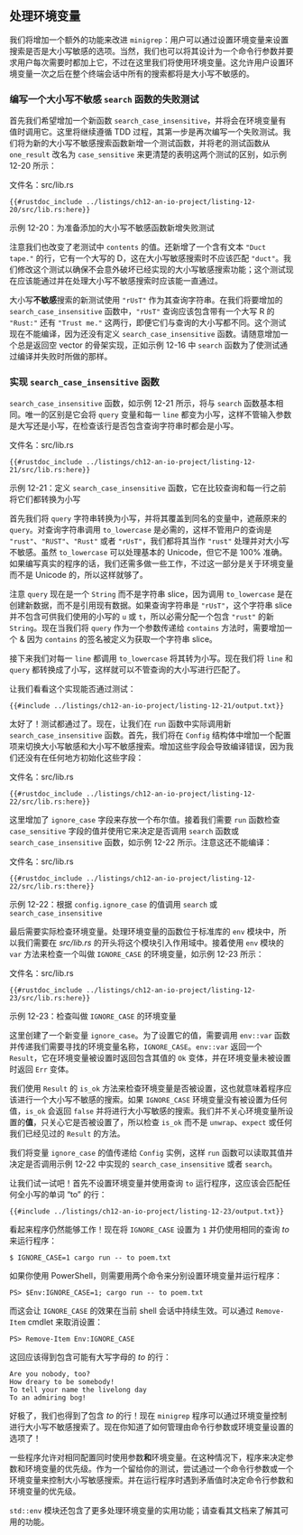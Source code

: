 ## 处理环境变量

<!-- https://github.com/rust-lang/book/blob/main/src/ch12-05-working-with-environment-variables.md -->
<!-- commit 56ec353290429e6547109e88afea4de027b0f1a9 -->

我们将增加一个额外的功能来改进 `minigrep`：用户可以通过设置环境变量来设置搜索是否是大小写敏感的选项。当然，我们也可以将其设计为一个命令行参数并要求用户每次需要时都加上它，不过在这里我们将使用环境变量。这允许用户设置环境变量一次之后在整个终端会话中所有的搜索都将是大小写不敏感的。

### 编写一个大小写不敏感 `search` 函数的失败测试

首先我们希望增加一个新函数 `search_case_insensitive`，并将会在环境变量有值时调用它。这里将继续遵循 TDD 过程，其第一步是再次编写一个失败测试。我们将为新的大小写不敏感搜索函数新增一个测试函数，并将老的测试函数从 `one_result` 改名为 `case_sensitive` 来更清楚的表明这两个测试的区别，如示例 12-20 所示：

<span class="filename">文件名：src/lib.rs</span>

```rust,ignore,does_not_compile
{{#rustdoc_include ../listings/ch12-an-io-project/listing-12-20/src/lib.rs:here}}
```

<span class="caption">示例 12-20：为准备添加的大小写不敏感函数新增失败测试</span>

注意我们也改变了老测试中 `contents` 的值。还新增了一个含有文本 `"Duct tape."` 的行，它有一个大写的 D，这在大小写敏感搜索时不应该匹配 `"duct"`。我们修改这个测试以确保不会意外破坏已经实现的大小写敏感搜索功能；这个测试现在应该能通过并在处理大小写不敏感搜索时应该能一直通过。

大小写**不敏感**搜索的新测试使用 `"rUsT"` 作为其查询字符串。在我们将要增加的 `search_case_insensitive` 函数中，`"rUsT"` 查询应该包含带有一个大写 R 的 `"Rust:"` 还有 `"Trust me."` 这两行，即便它们与查询的大小写都不同。这个测试现在不能编译，因为还没有定义 `search_case_insensitive` 函数。请随意增加一个总是返回空 vector 的骨架实现，正如示例 12-16 中 `search` 函数为了使测试通过编译并失败时所做的那样。

### 实现 `search_case_insensitive` 函数

`search_case_insensitive` 函数，如示例 12-21 所示，将与 `search` 函数基本相同。唯一的区别是它会将 `query` 变量和每一 `line` 都变为小写，这样不管输入参数是大写还是小写，在检查该行是否包含查询字符串时都会是小写。

<span class="filename">文件名：src/lib.rs</span>

```rust,noplayground
{{#rustdoc_include ../listings/ch12-an-io-project/listing-12-21/src/lib.rs:here}}
```

<span class="caption">示例 12-21：定义 `search_case_insensitive` 函数，它在比较查询和每一行之前将它们都转换为小写</span>

首先我们将 `query` 字符串转换为小写，并将其覆盖到同名的变量中，遮蔽原来的 `query`。对查询字符串调用 `to_lowercase` 是必需的，这样不管用户的查询是 `"rust"`、`"RUST"`、`"Rust"` 或者 `"rUsT"`，我们都将其当作 `"rust"` 处理并对大小写不敏感。虽然 `to_lowercase` 可以处理基本的 Unicode，但它不是 100% 准确。如果编写真实的程序的话，我们还需多做一些工作，不过这一部分是关于环境变量而不是 Unicode 的，所以这样就够了。

注意 `query` 现在是一个 `String` 而不是字符串 slice，因为调用 `to_lowercase` 是在创建新数据，而不是引用现有数据。如果查询字符串是 `"rUsT"`，这个字符串 slice 并不包含可供我们使用的小写的 `u` 或 `t`，所以必需分配一个包含 `"rust"` 的新 `String`。现在当我们将 `query` 作为一个参数传递给 `contains` 方法时，需要增加一个 & 因为 `contains` 的签名被定义为获取一个字符串 slice。

接下来我们对每一 `line` 都调用 `to_lowercase` 将其转为小写。现在我们将 `line` 和 `query` 都转换成了小写，这样就可以不管查询的大小写进行匹配了。

让我们看看这个实现能否通过测试：

```console
{{#include ../listings/ch12-an-io-project/listing-12-21/output.txt}}
```

太好了！测试都通过了。现在，让我们在 `run` 函数中实际调用新 `search_case_insensitive` 函数。首先，我们将在 `Config` 结构体中增加一个配置项来切换大小写敏感和大小写不敏感搜索。增加这些字段会导致编译错误，因为我们还没有在任何地方初始化这些字段：

<span class="filename">文件名：src/lib.rs</span>

```rust,ignore,does_not_compile
{{#rustdoc_include ../listings/ch12-an-io-project/listing-12-22/src/lib.rs:here}}
```

这里增加了 `ignore_case` 字段来存放一个布尔值。接着我们需要 `run` 函数检查 `case_sensitive` 字段的值并使用它来决定是否调用 `search` 函数或 `search_case_insensitive` 函数，如示例 12-22 所示。注意这还不能编译：

<span class="filename">文件名：src/lib.rs</span>

```rust,ignore,does_not_compile
{{#rustdoc_include ../listings/ch12-an-io-project/listing-12-22/src/lib.rs:there}}
```

<span class="caption">示例 12-22：根据 `config.ignore_case` 的值调用 `search` 或 `search_case_insensitive`</span>

最后需要实际检查环境变量。处理环境变量的函数位于标准库的 `env` 模块中，所以我们需要在 *src/lib.rs* 的开头将这个模块引入作用域中。接着使用 `env` 模块的 `var` 方法来检查一个叫做 `IGNORE_CASE` 的环境变量，如示例 12-23 所示：

<span class="filename">文件名：src/lib.rs</span>

```rust,noplayground
{{#rustdoc_include ../listings/ch12-an-io-project/listing-12-23/src/lib.rs:here}}
```

<span class="caption">示例 12-23：检查叫做 `IGNORE_CASE` 的环境变量</span>

这里创建了一个新变量 `ignore_case`。为了设置它的值，需要调用 `env::var` 函数并传递我们需要寻找的环境变量名称，`IGNORE_CASE`。`env::var` 返回一个 `Result`，它在环境变量被设置时返回包含其值的 `Ok` 变体，并在环境变量未被设置时返回 `Err` 变体。

我们使用 `Result` 的 `is_ok` 方法来检查环境变量是否被设置，这也就意味着程序应该进行一个大小写不敏感的搜索。如果 `IGNORE_CASE` 环境变量没有被设置为任何值，`is_ok` 会返回 `false` 并将进行大小写敏感的搜索。我们并不关心环境变量所设置的**值**，只关心它是否被设置了，所以检查 `is_ok` 而不是 `unwrap`、`expect` 或任何我们已经见过的 `Result` 的方法。

我们将变量 `ignore_case` 的值传递给 `Config` 实例，这样 `run` 函数可以读取其值并决定是否调用示例 12-22 中实现的 `search_case_insensitive` 或者 `search`。

让我们试一试吧！首先不设置环境变量并使用查询 `to` 运行程序，这应该会匹配任何全小写的单词 “to” 的行：

```console
{{#include ../listings/ch12-an-io-project/listing-12-23/output.txt}}
```

看起来程序仍然能够工作！现在将 `IGNORE_CASE` 设置为 `1` 并仍使用相同的查询 *to* 来运行程序：

```console
$ IGNORE_CASE=1 cargo run -- to poem.txt
```

如果你使用 PowerShell，则需要用两个命令来分别设置环境变量并运行程序：

```console
PS> $Env:IGNORE_CASE=1; cargo run -- to poem.txt
```

而这会让 `IGNORE_CASE` 的效果在当前 shell 会话中持续生效。可以通过 `Remove-Item` cmdlet 来取消设置：

```console
PS> Remove-Item Env:IGNORE_CASE
```

这回应该得到包含可能有大写字母的 *to* 的行：

```console
Are you nobody, too?
How dreary to be somebody!
To tell your name the livelong day
To an admiring bog!
```

好极了，我们也得到了包含 *to* 的行！现在 `minigrep` 程序可以通过环境变量控制进行大小写不敏感搜索了。现在你知道了如何管理由命令行参数或环境变量设置的选项了！

一些程序允许对相同配置同时使用参数**和**环境变量。在这种情况下，程序来决定参数和环境变量的优先级。作为一个留给你的测试，尝试通过一个命令行参数或一个环境变量来控制大小写敏感搜索。并在运行程序时遇到矛盾值时决定命令行参数和环境变量的优先级。

`std::env` 模块还包含了更多处理环境变量的实用功能；请查看其文档来了解其可用的功能。

